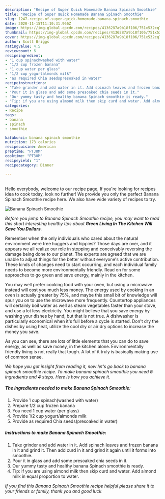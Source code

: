 ```yaml
---
description: "Recipe of Super Quick Homemade Banana Spinach Smoothie"
title: "Recipe of Super Quick Homemade Banana Spinach Smoothie"
slug: 1247-recipe-of-super-quick-homemade-banana-spinach-smoothie
date: 2020-11-15T11:10:31.966Z
image: https://img-global.cpcdn.com/recipes/4136287a9b18f106/751x532cq70/banana-spinach-smoothie-recipe-main-photo.jpg
thumbnail: https://img-global.cpcdn.com/recipes/4136287a9b18f106/751x532cq70/banana-spinach-smoothie-recipe-main-photo.jpg
cover: https://img-global.cpcdn.com/recipes/4136287a9b18f106/751x532cq70/banana-spinach-smoothie-recipe-main-photo.jpg
author: Scott Briggs
ratingvalue: 4.5
reviewcount: 6
recipeingredient:
- "1 cup spinachwashed with water"
- "1/2 cup frozen banana"
- "1 cup water per glass"
- "1/2 cup yogurtalmonds milk"
- "as required Chia seedspresoaked in water"
recipeinstructions:
- "Take grinder and add water in it. Add spinach leaves and frozen banana in it and grind it. Then add curd in it and grind it again until it forms into smoothie."
- "Pour it in glass and add some presoaked chia seeds in it."
- "Our yummy tasty and healthy banana Spinach smoothie is ready."
- "Tip: if you are using almond milk then skip curd and water. Add almond milk in equal proportion to water."
categories:
- Recipe
tags:
- banana
- spinach
- smoothie

katakunci: banana spinach smoothie 
nutrition: 173 calories
recipecuisine: American
preptime: "PT38M"
cooktime: "PT30M"
recipeyield: "1"
recipecategory: Dinner

---
```

<br>
Hello everybody, welcome to our recipe page, If you're looking for recipes idea to cook today, look no further! We provide you only the perfect Banana Spinach Smoothie recipe here. We also have wide variety of recipes to try.
<br>


![Banana Spinach Smoothie](https://img-global.cpcdn.com/recipes/4136287a9b18f106/751x532cq70/banana-spinach-smoothie-recipe-main-photo.jpg)

<i>Before you jump to Banana Spinach Smoothie recipe, you may want to read this short interesting healthy tips about 
<strong>Green Living In The Kitchen Will Save You Dollars</strong>.</i>
</br>

Remember when the only individuals who cared about the natural environment were tree huggers and hippies? Those days are over, and it appears we all realize our role in stopping and conceivably reversing the damage being done to our planet. The experts are agreed that we are unable to adjust things for the better without everyone's active contribution. These kinds of changes need to start occurring, and each individual family needs to become more environmentally friendly. Read on for some approaches to go green and save energy, mainly in the kitchen.

You may well prefer cooking food with your oven, but using a microwave instead will cost you much less money. The energy used by cooking in an oven is actually greater by 75%, and maybe this small bit of knowledge will spur you on to use the microwave more frequently. Countertop appliances will certainly boil water as well as steam vegetables faster than your stove, and use a lot less electricity. You might believe that you save energy by washing your dishes by hand, but that is not true. A dishwasher is particularly economical when it's full before a cycle is started. Don't dry the dishes by using heat, utilize the cool dry or air dry options to increase the money you save.

As you can see, there are lots of little elements that you can do to save energy, as well as save money, in the kitchen alone. Environmentally friendly living is not really that tough. A lot of it truly is basically making use of common sense.


<i>We hope you got insight from reading it, now let's go back to banana spinach smoothie recipe. To make banana spinach smoothie you need <strong>5</strong> ingredients and <strong>4</strong> steps. Here is how you achieve it.
</i>

##### The ingredients needed to make Banana Spinach Smoothie:

1. Provide 1 cup spinach(washed with water)
1. Prepare 1/2 cup frozen banana
1. You need 1 cup water (per glass)
1. Provide 1/2 cup yogurt/almonds milk
1. Provide as required Chia seeds(presoaked in water)


##### Instructions to make Banana Spinach Smoothie:

1. Take grinder and add water in it. Add spinach leaves and frozen banana in it and grind it. Then add curd in it and grind it again until it forms into smoothie.
1. Pour it in glass and add some presoaked chia seeds in it.
1. Our yummy tasty and healthy banana Spinach smoothie is ready.
1. Tip: if you are using almond milk then skip curd and water. Add almond milk in equal proportion to water.


<i>If you find this Banana Spinach Smoothie recipe helpful please share it to your friends or family, thank you and good luck.</i>
